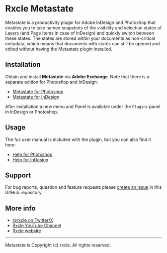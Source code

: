 # Rxcle Metastate

Metastate is a productivity plugin for Adobe InDesign and Photoshop that enables you to take named snapshots of the visibility and selection states of Layers (and Page Items in case of InDesign) and quickly switch between these states. The states are stored within your documents as non-critical metadata, which means that documents with states can still be opened and edited without having the Metastate plugin installed.

## Installation
Obtain and install **Metastate** via **Adobe Exchange**. Note that there is a separate edition for Photoshop and InDesign:

- [Metastate for Photoshop](https://exchange.adobe.com/apps/cc/5c49df2d/metastate-for-photoshop)
- [Metastate for InDesign](https://exchange.adobe.com/apps/cc/3a475d7f/metastate-for-indesign)


After installation a new menu and Panel is available under the `Plugins` panel in InDesign or Photoshop.

## Usage
The full user manual is included with the plugin, but you can also find it here:
- [Help for Photoshop](./docs/help-ps.md)
- [Help for InDesign](./docs/help-id.md)

## Support
For bug reports, question and feature requests please [create an Issue](https://github.com/rxcle/metastate-support/issues)
 in this GitHub repository.

## More info
- [@rxcle on Twitter/X](https://twitter.com/rxcle)
- [Rxcle YouTube Channel](https://www.youtube.com/channel/UCiSFFEuOoIQdk6mivM3eGkQ)
- [Rxcle website](https://rxcle.com)

---
Metastate is Copyright (c) rxcle. All rights reserved.
